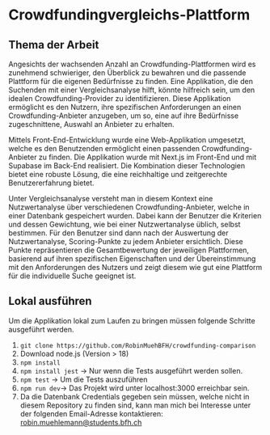 # Crowdfundingvergleichs-Plattform

## Thema der Arbeit
Angesichts der wachsenden Anzahl an Crowdfunding-Plattformen wird es zunehmend schwieriger, den Überblick zu bewahren und die passende Plattform für die eigenen Bedürfnisse zu finden. Eine Applikation, die den Suchenden mit einer Vergleichsanalyse hilft, könnte hilfreich sein, um den idealen Crowdfunding-Provider zu identifizieren. Diese Applikation ermöglicht es den Nutzern, ihre spezifischen Anforderungen an einen Crowdfunding-Anbieter anzugeben, um so, eine auf ihre Bedürfnisse zugeschnittene, Auswahl an Anbieter zu erhalten.

Mittels Front-End-Entwicklung wurde eine Web-Applikation umgesetzt, welche es den Benutzenden ermöglicht einen passenden Crowdfunding-Anbieter zu finden. Die Applikation wurde mit Next.js im Front-End und mit Supabase im Back-End realisiert. Die Kombination dieser Technologien bietet eine robuste Lösung, die eine reichhaltige und zeitgerechte Benutzererfahrung bietet.

Unter Vergleichsanalyse versteht man in diesem Kontext eine Nutzwertanalyse über verschiedenen Crowdfunding-Anbieter, welche in einer Datenbank gespeichert wurden. Dabei kann der Benutzer die Kriterien und dessen Gewichtung, wie bei einer Nutzwertanalyse üblich, selbst bestimmen. Für den Benutzer sind dann nach der Auswertung der Nutzwertanalyse, Scoring-Punkte zu jedem Anbieter ersichtlich. Diese Punkte repräsentieren die Gesamtbewertung der jeweiligen Plattformen, basierend auf ihren spezifischen Eigenschaften und der Übereinstimmung mit den Anforderungen des Nutzers und zeigt diesem wie gut eine Plattform für die individuelle Suche geeignet ist.


## Lokal ausführen
Um die Applikation lokal zum Laufen zu bringen müssen folgende Schritte ausgeführt werden.

1. ```git clone https://github.com/RobinMuehBFH/crowdfunding-comparison```
2. Download node.js (Version > 18)
3. ```npm install```
4. ```npm install jest``` -> Nur wenn die Tests ausgeführt werden sollen.
  1. ```npm test``` -> Um die Tests auszuführen
5. ```npm run dev```-> Das Projekt wird unter localhost:3000 erreichbar sein.
6. Da die Datenbank Credentials gegeben sein müssen, welche nicht in diesem Repository zu finden sind, kann man mich bei Interesse unter der folgenden Email-Adresse kontaktieren: robin.muehlemann@students.bfh.ch